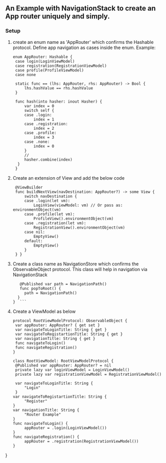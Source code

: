 ## An Example with NavigationStack to create an App router uniquely and simply.

### Setup
1. create an enum name as 'AppRouter' which confirms the Hashable protocol. Define app navigation as cases inside the enum. Example:
   ```
   enum AppRouter: Hashable {
    case login(LoginViewModel)
    case registration(RegistrationViewModel)
    case profile(ProfileViewModel)
    case none

    static func == (lhs: AppRouter, rhs: AppRouter) -> Bool {
        lhs.hashValue == rhs.hashValue
    }
   
    func hash(into hasher: inout Hasher) {
        var index = 0
        switch self {
        case .login:
            index = 1
        case .registration:
            index = 2
        case .profile:
            index = 3
        case .none:
            index = 0
        }
        //
        hasher.combine(index)
     }
    }
    ```

2. Create an extension of View and add the below code
   ```extension View {
    @ViewBuilder
    func buildNextView(navDestination: AppRouter?) -> some View {
        switch navDestination {
        case .login(let vm):
            LoginView(viewModel: vm) // Or pass as: environmentObject(vm)
        case .profile(let vm):
            ProfileView().environmentObject(vm)
        case .registration(let vm):
            RegistrationView().environmentObject(vm)
        case nil:
            EmptyView()
        default:
            EmptyView()
        }
    } }
   ```

3. Create a class name as NavigationStore which confirms the ObservableObject protocol. This class will help in navigation via NavigationStack
   ```final class NavigationStore: ObservableObject {
      @Published var path = NavigationPath()
      func popToRoot() {
        path = NavigationPath()
     }
   }  ```

4. Create a ViewModel as below
   ```
   protocol RootViewModelProtocol: ObservableObject {
    var appRouter: AppRouter? { get set }
    var navigateToLoginTitle: String { get }
    var navigateToRegistartionTitle: String { get }
    var navigationTitle: String { get }
    func navigateToLogin()
    func navigateRegistration()
   }
   
   class RootViewModel: RootViewModelProtocol {
    @Published var appRouter: AppRouter? = nil
    private lazy var loginViewModel = LoginViewModel()
    private lazy var registrationViewModel = RegistrationViewModel()
    
    var navigateToLoginTitle: String {
        "Login"
    }
   var navigateToRegistartionTitle: String {
        "Register"
   }
   var navigationTitle: String {
        "Router Example"
   }
   func navigateToLogin() {
        appRouter = .login(LoginViewModel())
   }
   func navigateRegistration() {
        appRouter = .registration(RegistrationViewModel())
   }
 }
```

